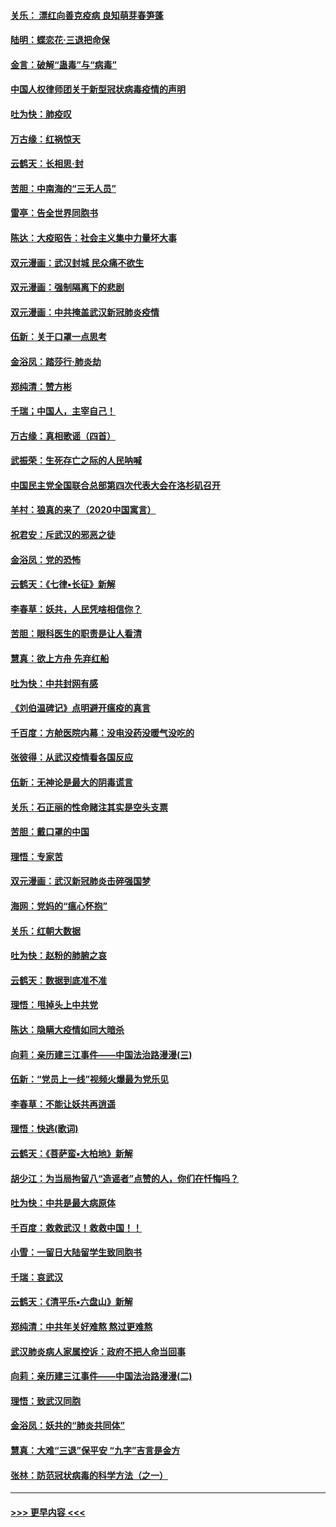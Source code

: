 #### [关乐： 漂红向善克疫病 良知萌芽春笋蓬](../pages/nsc993/n11865710.md?t=02140133) 
#### [陆明：蝶恋花‧三退把命保](../pages/nsc993/n11865673.md?t=02140133) 
#### [金言：破解“蛊毒”与“病毒”](../pages/nsc993/n11864103.md?t=02140133) 
#### [中国人权律师团关于新型冠状病毒疫情的声明](../pages/nsc993/n11864249.md?t=02140133) 
#### [吐为快：肺疫叹](../pages/nsc993/n11864027.md?t=02140133) 
#### [万古缘：红祸惊天](../pages/nsc993/n11864079.md?t=02140133) 
#### [云鹤天：长相思‧封](../pages/nsc993/n11864006.md?t=02140133) 
#### [苦胆：中南海的“三无人员”](../pages/nsc993/n11862997.md?t=02140133) 
#### [雷亭：告全世界同胞书](../pages/nsc993/n11862572.md?t=02140133) 
#### [陈达：大疫昭告：社会主义集中力量坏大事](../pages/nsc993/n11859419.md?t=02140133) 
#### [双元漫画：武汉封城 民众痛不欲生](../pages/nsc993/n11859287.md?t=02140133) 
#### [双元漫画：强制隔离下的悲剧](../pages/nsc993/n11859244.md?t=02140133) 
#### [双元漫画：中共掩盖武汉新冠肺炎疫情](../pages/nsc993/n11858249.md?t=02140133) 
#### [伍新：关于口罩一点思考](../pages/nsc993/n11859195.md?t=02140133) 
#### [金浴凤：踏莎行‧肺炎劫](../pages/nsc993/n11858227.md?t=02140133) 
#### [郑纯清：赞方彬](../pages/nsc993/n11856803.md?t=02140133) 
#### [千瑞；中国人，主宰自己！](../pages/nsc993/n11856793.md?t=02140133) 
#### [万古缘：真相歌谣（四首）](../pages/nsc993/n11856263.md?t=02140133) 
#### [武振荣：生死存亡之际的人民呐喊](../pages/nsc993/n11856256.md?t=02140133) 
#### [中国民主党全国联合总部第四次代表大会在洛杉矶召开](../pages/nsc993/n11856344.md?t=02140133) 
#### [羊村：狼真的来了（2020中国寓言）](../pages/nsc993/n11856229.md?t=02140133) 
#### [祝君安：斥武汉的邪恶之徒](../pages/nsc993/n11855861.md?t=02140133) 
#### [金浴凤：党的恐怖](../pages/nsc993/n11855849.md?t=02140133) 
#### [云鹤天：《七律▪长征》新解](../pages/nsc993/n11855479.md?t=02140133) 
#### [李春草：妖共，人民凭啥相信你？](../pages/nsc993/n11855196.md?t=02140133) 
#### [苦胆：眼科医生的职责是让人看清](../pages/nsc993/n11853840.md?t=02140133) 
#### [慧真：欲上方舟 先弃红船](../pages/nsc993/n11853483.md?t=02140133) 
#### [吐为快：中共封网有感](../pages/nsc993/n11852575.md?t=02140133) 
#### [《刘伯温碑记》点明避开瘟疫的真言](../pages/nsc993/n11852128.md?t=02140133) 
#### [千百度：方舱医院内幕：没电没药没暖气没吃的](../pages/nsc993/n11850211.md?t=02140133) 
#### [张彼得：从武汉疫情看各国反应](../pages/nsc993/n11850102.md?t=02140133) 
#### [伍新：无神论是最大的阴毒谎言](../pages/nsc993/n11846129.md?t=02140133) 
#### [关乐：石正丽的性命赌注其实是空头支票](../pages/nsc993/n11846109.md?t=02140133) 
#### [苦胆：戴口罩的中国](../pages/nsc993/n11845576.md?t=02140133) 
#### [理悟：专家苦](../pages/nsc993/n11845564.md?t=02140133) 
#### [双元漫画：武汉新冠肺炎击碎强国梦](../pages/nsc993/n11843320.md?t=02140133) 
#### [海网：党妈的“瘟心怀抱”](../pages/nsc993/n11840740.md?t=02140133) 
#### [关乐：红朝大数据](../pages/nsc993/n11840675.md?t=02140133) 
#### [吐为快：赵粉的肺腑之哀](../pages/nsc993/n11840618.md?t=02140133) 
#### [云鹤天：数据到底准不准](../pages/nsc993/n11840325.md?t=02140133) 
#### [理悟：甩掉头上中共党](../pages/nsc993/n11838826.md?t=02140133) 
#### [陈达：隐瞒大疫情如同大暗杀](../pages/nsc993/n11838771.md?t=02140133) 
#### [向莉：亲历建三江事件——中国法治路漫漫(三)](../pages/nsc993/n11831825.md?t=02140133) 
#### [伍新：“党员上一线”视频火爆最为党乐见](../pages/nsc993/n11838200.md?t=02140133) 
#### [李春草：不能让妖共再逍遥](../pages/nsc993/n11838102.md?t=02140133) 
#### [理悟：快逃(歌词)](../pages/nsc993/n11838083.md?t=02140133) 
#### [云鹤天：《菩萨蛮▪大柏地》新解](../pages/nsc993/n11838059.md?t=02140133) 
#### [胡少江：为当局拘留八“造谣者”点赞的人，你们在忏悔吗？](../pages/nsc993/n11836801.md?t=02140133) 
#### [吐为快：中共是最大病原体](../pages/nsc993/n11836748.md?t=02140133) 
#### [千百度：救救武汉！救救中国！！](../pages/nsc993/n11836145.md?t=02140133) 
#### [小雪：一留日大陆留学生致同胞书](../pages/nsc993/n11834624.md?t=02140133) 
#### [千瑞：哀武汉](../pages/nsc993/n11833647.md?t=02140133) 
#### [云鹤天：《清平乐▪六盘山》新解](../pages/nsc993/n11833611.md?t=02140133) 
#### [郑纯清：中共年关好难熬 熬过更难熬](../pages/nsc993/n11833489.md?t=02140133) 
#### [武汉肺炎病人家属控诉：政府不把人命当回事](../pages/nsc993/n11833205.md?t=02140133) 
#### [向莉：亲历建三江事件——中国法治路漫漫(二)](../pages/nsc993/n11829102.md?t=02140133) 
#### [理悟：致武汉同胞](../pages/nsc993/n11831522.md?t=02140133) 
#### [金浴凤：妖共的“肺炎共同体”](../pages/nsc993/n11829448.md?t=02140133) 
#### [慧真：大难“三退”保平安 “九字”吉言是金方](../pages/nsc993/n11829501.md?t=02140133) 
#### [张林：防范冠状病毒的科学方法（之一）](../pages/nsc993/n11828618.md?t=02140133) 

----
#### [ >>> 更早内容 <<< ](../indexes/nsc993-earlier.md)

